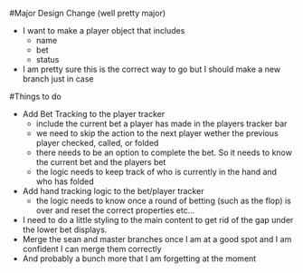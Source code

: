 #Major Design Change (well pretty major)
* I want to make a player object that includes
    * name
    * bet
    * status
* I am pretty sure this is the correct way to go but I should make a new branch just in case
    


#Things to do
* Add Bet Tracking to the player tracker
    * include the current bet a player has made in the players tracker bar
    * we need to skip the action to the next player wether the previous player checked, called, or folded
    * there needs to be an option to complete the bet. So it needs to know the current bet and the players bet
    * the logic needs to keep track of who is currently in the hand and who has folded
* Add hand tracking logic to the bet/player tracker
    * the logic needs to know once a round of betting (such as the flop) is over and reset the correct properties etc...
* I need to do a little styling to the main content to get rid of the gap under the lower bet displays.
* Merge the sean and master branches once I am at a good spot and I am confident I can merge them correctly
* And probably a bunch more that I am forgetting at the moment